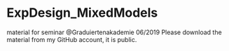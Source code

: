 # ExpDesign_MixedModels
material for seminar @Graduiertenakademie 06/2019
Please download the material from my GitHub account, it is public.
